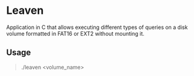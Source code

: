 Leaven
======

Application in C that allows executing different types of queries on a disk volume formatted in FAT16 or EXT2 without mounting it.

Usage
-----

> ./leaven <operation> <volume_name>
